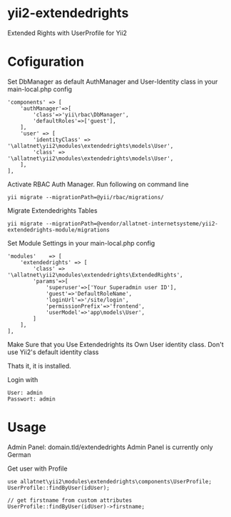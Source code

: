 yii2-extendedrights
===================

Extended Rights with UserProfile for Yii2


Cofiguration
==================
Set DbManager as default AuthManager and User-Identity class in your main-local.php config

	'components' => [
		'authManager'=>[
			'class'=>'yii\rbac\DbManager',
        	'defaultRoles'=>['guest'],
		],
        'user' => [
            'identityClass' => '\allatnet\yii2\modules\extendedrights\models\User',
            'class' => '\allatnet\yii2\modules\extendedrights\models\User',
        ],
	],


Activate RBAC Auth Manager. Run following on command line

	yii migrate --migrationPath=@yii/rbac/migrations/

Migrate Extendedrights Tables

	yii migrate --migrationPath=@vendor/allatnet-internetsysteme/yii2-extendedrights-module/migrations

Set Module Settings in your main-local.php config

	'modules'    => [
		'extendedrights' => [
			'class' => '\allatnet\yii2\modules\extendedrights\ExtendedRights',
			'params'=>[
				'superuser'=>['Your Superadmin user ID'],
				'guest'=>'DefaultRoleName',
				'loginUrl'=>'/site/login',
				'permissionPrefix'=>'frontend',
				'userModel'=>'app\models\User',
			]
		],
	],

Make Sure that you Use Extendedrights its Own User identity class. Don't use Yii2's default identity class

Thats it, it is installed.

Login with

	User: admin
	Passwort: admin

Usage
==================
Admin Panel: domain.tld/extendedrights
Admin Panel is currently only German

Get user with Profile

	use allatnet\yii2\modules\extendedrights\components\UserProfile;
	UserProfile::findByUser(idUser);

	// get firstname from custom attributes
	UserProfile::findByUser(idUser)->firstname;

